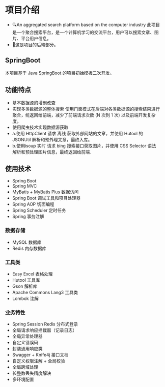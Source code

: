 # 项目介绍
- 🔍An aggregated search platform based on the computer industry 
此项目是一个聚合搜索平台，是一个计算机学习的交流平台，用户可以搜索文章、图片、平台用户信息。
- 🚀这是项目的后端部分。

## SpringBoot 
本项目基于 Java SpringBoot 的项目初始模板二次开发。

## 功能特点
- 基本数据源的增删改查
- 实现多类数据源的整体搜索
使用门面模式在后端对各类数据源的搜索结果进行聚合，统返回给前端，减少了前端请求次数 (N 次到 1 次) 以及前端开发复杂度。
- 使用爬虫技术实现数据源获取
- a.使用 HttpClient 请求 离线 获取外部网站的文章，并使用 Hutool 的JSONUtil 解析和预外理文章，最终入库。
- b.使用isoup 实时 请求 bing 搜索接口获取图片，并使用 CSS Selector 语法解析和预处理图片信息，最终返回给前端.

## 使用技术
- Spring Boot
- Spring MVC
- MyBatis + MyBatis Plus 数据访问
- Spring Boot 调试工具和项目处理器
- Spring AOP 切面编程
- Spring Scheduler 定时任务
- Spring 事务注解

### 数据存储
- MySQL 数据库
- Redis 内存数据库

### 工具类

- Easy Excel 表格处理
- Hutool 工具库
- Gson 解析库
- Apache Commons Lang3 工具类
- Lombok 注解

### 业务特性
- Spring Session Redis 分布式登录
- 全局请求响应拦截器（记录日志）
- 全局异常处理器
- 自定义错误码
- 封装通用响应类
- Swagger + Knife4j 接口文档
- 自定义权限注解 + 全局校验
- 全局跨域处理
- 长整数丢失精度解决
- 多环境配置



